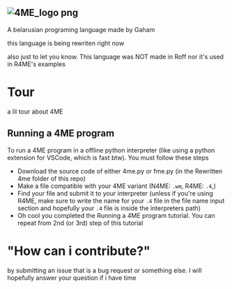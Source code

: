 ![4ME_logo png](https://github.com/Thevitebsk/4me/assets/155390134/07594789-55eb-4dab-bdac-243bf111f305)
----
A belarusian programing language made by Gaham

this language is being rewriten right now

also just to let you know. This language was NOT made in Roff nor it's used in R4ME's examples

# Tour
a lil tour about 4ME
## Running a 4ME program
To run a 4ME program in a offline python interpreter (like using a python extension for VSCode, which is fast btw). You must follow these steps

* Download the source code of either 4me.py or fme.py (in the Rewritten 4me folder of this repo)
* Make a file compatible with your 4ME variant (N4ME: `.wm`, R4ME: `.4`,)
* Find your file and submit it to your interpreter (unless if you're using R4ME, make sure to write the name for your `.4` file in the file name input section and hopefully your `.4` file is inside the interpreters path)
* Oh cool you completed the Running a 4ME program tutorial. You can repeat from 2nd (or 3rd) step of this tutorial

# "How can i contribute?"
by submitting an issue that is a bug request or something else. I will hopefully answer your question if i have time